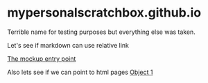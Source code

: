 # mypersonalscratchbox.github.io
Terrible name for testing purposes but everything else was taken.

Let's see if markdown can use relative link

[The mockup entry point](entrypoint.md)

Also lets see if we can point to html pages
[Object 1](testobjects/object1.html)
